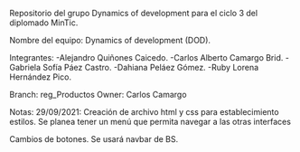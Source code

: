 Repositorio del grupo Dynamics of development para el ciclo 3 del diplomado MinTic.

Nombre del equipo: Dynamics of development (DOD).

Integrantes:
-Alejandro Quiñones Caicedo.
-Carlos Alberto Camargo Brid.
-Gabriela Sofía Páez Castro.
-Dahiana Peláez Gómez.
-Ruby Lorena Hernández Pico.


Branch: reg_Productos
Owner: Carlos Camargo

Notas: 
29/09/2021: Creación de archivo html y css para establecimiento estilos. Se planea tener un menú que permita navegar a las otras interfaces

Cambios de botones. Se usará navbar de BS.